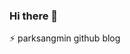 ### Hi there 👋
⚡ parksangmin github blog

<!--
**p-wtt/p-wtt** is a ✨ _special_ ✨ repository because its `README.md` (this file) appears on your GitHub profile

Here are some ideas to get you started:

- 🔭 I’m currently working on ...
- 🌱 I’m currently learning ...
- 👯 I’m looking to collaborate on ...
- 🤔 I’m looking for help with ...
- 💬 Ask me about ...
- 📫 How to reach me: ...
- 😄 Pronouns: ...
- ⚡ Fun fact: ...
-->
<!--
잔디색
mon / tue / wed / thu / fri / sat / sun
2020. 12. 12
2020. 12. 13 1commit 3단계
2020. 12. 14 2commit
2020. 12. 15 2commit
2020. 12. 16 2commit
2020. 12. 17 2commit
2020. 12. 18 2commit
2020. 12. 19 2commit
2020. 12. 20 2commit
2020. 12. 21 2commit
<<<<<<< HEAD
git commit edit test
=======
2020. 12. 22 2commit
2020. 12. 23 2commit
2020. 12. 24 2commit
2020. 12. 25 4commit
2020. 12. 26 1commit
2020. 12. 27 4commit
2020. 12. 28 4commit
2020. 12. 29 1commit
2020. 12. 30 1commit
2020. 12. 31 1commit
>>>>>>> d4046fdc74e4a451cfe7bba6a2e53e796605606e
-->

<!-- 
2021. 01. 01 2commit
2021. 01. 02 1commit
-->
